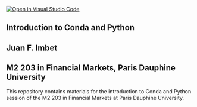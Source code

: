 [![Open in Visual Studio Code](https://classroom.github.com/assets/open-in-vscode-2e0aaae1b6195c2367325f4f02e2d04e9abb55f0b24a779b69b11b9e10269abc.svg)](https://classroom.github.com/online_ide?assignment_repo_id=20595005&assignment_repo_type=AssignmentRepo)
## Introduction to Conda and Python

## Juan F. Imbet

## M2 203 in Financial Markets, Paris Dauphine University

This repository contains materials for the introduction to Conda and Python session of the M2 203 in Financial Markets at Paris Dauphine University.